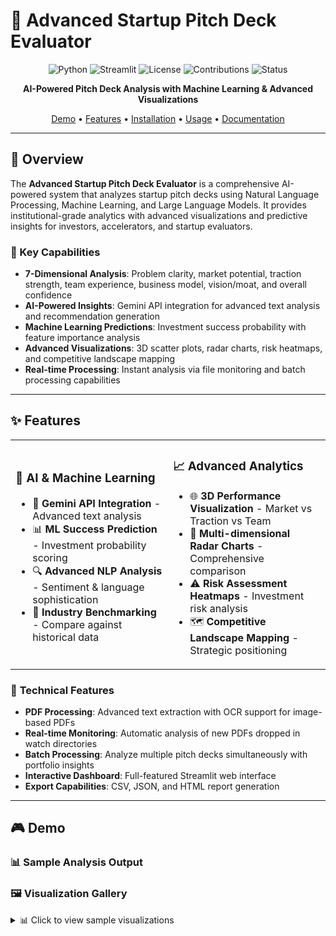 # 🚀 Advanced Startup Pitch Deck Evaluator

<div align="center">

![Python](https://img.shields.io/badge/python-v3.8+-blue.svg)
![Streamlit](https://img.shields.io/badge/streamlit-1.20+-red.svg)
![License](https://img.shields.io/badge/license-MIT-green.svg)
![Contributions](https://img.shields.io/badge/contributions-welcome-brightgreen.svg)
![Status](https://img.shields.io/badge/status-active-success.svg)

**AI-Powered Pitch Deck Analysis with Machine Learning & Advanced Visualizations**

[Demo](#-demo) • [Features](#-features) • [Installation](#-installation) • [Usage](#-usage) • [Documentation](#-documentation)

</div>

---

## 📖 Overview

The **Advanced Startup Pitch Deck Evaluator** is a comprehensive AI-powered system that analyzes startup pitch decks using Natural Language Processing, Machine Learning, and Large Language Models. It provides institutional-grade analytics with advanced visualizations and predictive insights for investors, accelerators, and startup evaluators.

### 🎯 Key Capabilities
- **7-Dimensional Analysis**: Problem clarity, market potential, traction strength, team experience, business model, vision/moat, and overall confidence
- **AI-Powered Insights**: Gemini API integration for advanced text analysis and recommendation generation
- **Machine Learning Predictions**: Investment success probability with feature importance analysis
- **Advanced Visualizations**: 3D scatter plots, radar charts, risk heatmaps, and competitive landscape mapping
- **Real-time Processing**: Instant analysis via file monitoring and batch processing capabilities

---

## ✨ Features

<table>
<tr>
<td width="50%">

### 🧠 **AI & Machine Learning**
- 🤖 **Gemini API Integration** - Advanced text analysis
- 📊 **ML Success Prediction** - Investment probability scoring
- 🔍 **Advanced NLP Analysis** - Sentiment & language sophistication
- 🎯 **Industry Benchmarking** - Compare against historical data

</td>
<td width="50%">

### 📈 **Advanced Analytics**
- 🌐 **3D Performance Visualization** - Market vs Traction vs Team
- 🎯 **Multi-dimensional Radar Charts** - Comprehensive comparison
- ⚠️ **Risk Assessment Heatmaps** - Investment risk analysis
- 🗺️ **Competitive Landscape Mapping** - Strategic positioning

</td>
</tr>
</table>

### 🔧 **Technical Features**
- **PDF Processing**: Advanced text extraction with OCR support for image-based PDFs
- **Real-time Monitoring**: Automatic analysis of new PDFs dropped in watch directories
- **Batch Processing**: Analyze multiple pitch decks simultaneously with portfolio insights
- **Interactive Dashboard**: Full-featured Streamlit web interface
- **Export Capabilities**: CSV, JSON, and HTML report generation

---

## 🎮 Demo

### 📊 Sample Analysis Output


### 🖼️ Visualization Gallery

<details>
<summary>📊 Click to view sample visualizations</summary>

**3D Performance Analysis**
    ![alt text]("C:\users\vijay\OneDrive\Pictures\Screenshots\Screenshot 2025-07-24 231954.png")
